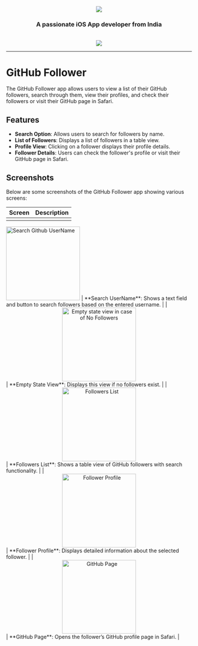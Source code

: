 <h1 align="center">
    <img src="https://readme-typing-svg.herokuapp.com/?font=Righteous&size=35&center=true&vCenter=true&width=500&height=70&duration=4000&lines=Hi+There!+👋;+I'm+Mohit+Bajpai!;" />
</h1>

<h3 align="center">A passionate iOS App developer from India</h3>

<br/>

<div align="center">

 </div>
 
<div align="center"> 
  <a href="www.linkedin.com/in/mohit-bajpai-a65b7b256" target="_blank">
    <img src="https://img.shields.io/badge/LinkedIn-0077B5?style=for-the-badge&logo=linkedin&logoColor=white" target="_blank" />
  </a>
</div>

 <hr/>
 
 # GitHub Follower

The GitHub Follower app allows users to view a list of their GitHub followers, search through them, view their profiles, and check their followers or visit their GitHub page in Safari.

## Features

- **Search Option**: Allows users to search for followers by name.
- **List of Followers**: Displays a list of followers in a table view.
- **Profile View**: Clicking on a follower displays their profile details.
- **Follower Details**: Users can check the follower's profile or visit their GitHub page in Safari.

## Screenshots

Below are some screenshots of the GitHub Follower app showing various screens:

| Screen            | Description                       |
|-------------------|-----------------------------------|
| <div align="center">
  <img src="https://github.com/user-attachments/assets/37e751ca-f0de-437f-b26a-a070607cb639" width="200" alt="Search Github UserName"/>
</div> | **Search UserName**: Shows a text field and button to search followers based on the entered username. |
| <div align="center">
  <img src="https://github.com/user-attachments/assets/c7c4dc7b-85ea-4f52-a224-b5952f71d36b" width="200" alt="Empty state view in case of No Followers"/>
</div> | **Empty State View**: Displays this view if no followers exist. |
| <div align="center">
  <img src="" width="200" alt="Followers List"/>
</div> | **Followers List**: Shows a table view of GitHub followers with search functionality. |
| <div align="center">
  <img src="./screenshots/follower_profile.png" width="200" alt="Follower Profile"/>
</div> | **Follower Profile**: Displays detailed information about the selected follower. |
| <div align="center">
  <img src="https://github.com/user-attachments/assets/b1327947-a6ce-4e44-82c3-9b282eb47fb5" width="200" alt="GitHub Page"/>
</div> | **GitHub Page**: Opens the follower’s GitHub profile page in Safari. |
